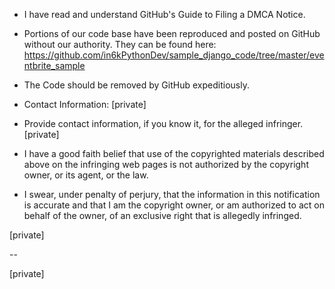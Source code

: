 - I have read and understand GitHub's Guide to Filing a DMCA Notice.

- Portions of our code base have been reproduced and posted on GitHub
without our authority. They can be found here:  
https://github.com/in6kPythonDev/sample_django_code/tree/master/eventbrite_sample

- The Code should be removed by GitHub expeditiously.

- Contact Information: [private]

- Provide contact information, if you know it, for the alleged
infringer. [private]

- I have a good faith belief that use of the copyrighted materials
described above on the infringing web pages is not authorized by the
copyright owner, or its agent, or the law.

- I swear, under penalty of perjury, that the information in this
notification is accurate and that I am the copyright owner, or am
authorized to act on behalf of the owner, of an exclusive right that is
allegedly infringed.

[private]

--

[private]
